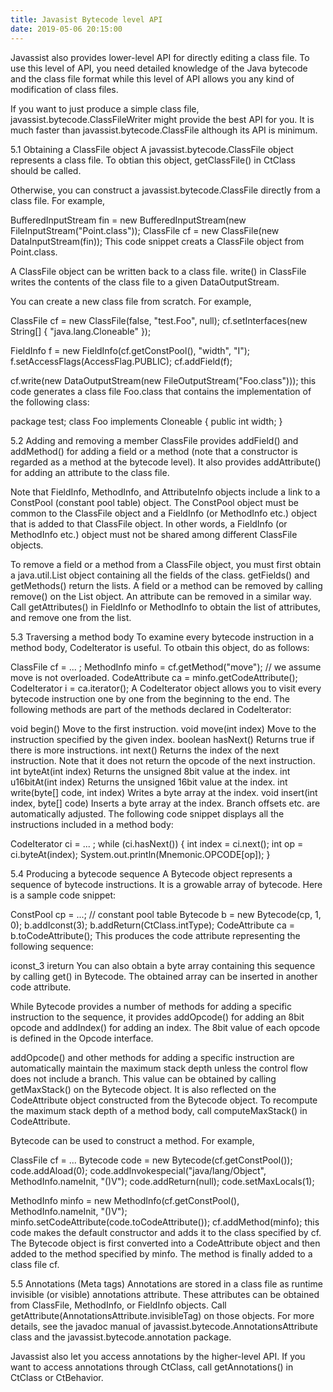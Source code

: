 ```yaml
---
title: Javasist Bytecode level API
date: 2019-05-06 20:15:00
---
```


Javassist also provides lower-level API for directly editing a class file. To use this level of API, you need detailed knowledge of the Java bytecode and the class file format while this level of API allows you any kind of modification of class files.

If you want to just produce a simple class file, javassist.bytecode.ClassFileWriter might provide the best API for you. It is much faster than javassist.bytecode.ClassFile although its API is minimum.

5.1 Obtaining a ClassFile object
A javassist.bytecode.ClassFile object represents a class file. To obtian this object, getClassFile() in CtClass should be called.

Otherwise, you can construct a javassist.bytecode.ClassFile directly from a class file. For example,

BufferedInputStream fin
    = new BufferedInputStream(new FileInputStream("Point.class"));
ClassFile cf = new ClassFile(new DataInputStream(fin));
This code snippet creats a ClassFile object from Point.class.

A ClassFile object can be written back to a class file. write() in ClassFile writes the contents of the class file to a given DataOutputStream.

You can create a new class file from scratch. For example,

ClassFile cf = new ClassFile(false, "test.Foo", null);
cf.setInterfaces(new String[] { "java.lang.Cloneable" });
 
FieldInfo f = new FieldInfo(cf.getConstPool(), "width", "I");
f.setAccessFlags(AccessFlag.PUBLIC);
cf.addField(f);

cf.write(new DataOutputStream(new FileOutputStream("Foo.class")));
this code generates a class file Foo.class that contains the implementation of the following class:

package test;
class Foo implements Cloneable {
    public int width;
}


5.2 Adding and removing a member
ClassFile provides addField() and addMethod() for adding a field or a method (note that a constructor is regarded as a method at the bytecode level). It also provides addAttribute() for adding an attribute to the class file.

Note that FieldInfo, MethodInfo, and AttributeInfo objects include a link to a ConstPool (constant pool table) object. The ConstPool object must be common to the ClassFile object and a FieldInfo (or MethodInfo etc.) object that is added to that ClassFile object. In other words, a FieldInfo (or MethodInfo etc.) object must not be shared among different ClassFile objects.

To remove a field or a method from a ClassFile object, you must first obtain a java.util.List object containing all the fields of the class. getFields() and getMethods() return the lists. A field or a method can be removed by calling remove() on the List object. An attribute can be removed in a similar way. Call getAttributes() in FieldInfo or MethodInfo to obtain the list of attributes, and remove one from the list.



5.3 Traversing a method body
To examine every bytecode instruction in a method body, CodeIterator is useful. To otbain this object, do as follows:

ClassFile cf = ... ;
MethodInfo minfo = cf.getMethod("move");    // we assume move is not overloaded.
CodeAttribute ca = minfo.getCodeAttribute();
CodeIterator i = ca.iterator();
A CodeIterator object allows you to visit every bytecode instruction one by one from the beginning to the end. The following methods are part of the methods declared in CodeIterator:

void begin()
Move to the first instruction.
void move(int index)
Move to the instruction specified by the given index.
boolean hasNext()
Returns true if there is more instructions.
int next()
Returns the index of the next instruction.
Note that it does not return the opcode of the next instruction.
int byteAt(int index)
Returns the unsigned 8bit value at the index.
int u16bitAt(int index)
Returns the unsigned 16bit value at the index.
int write(byte[] code, int index)
Writes a byte array at the index.
void insert(int index, byte[] code)
Inserts a byte array at the index. Branch offsets etc. are automatically adjusted.
The following code snippet displays all the instructions included in a method body:

CodeIterator ci = ... ;
while (ci.hasNext()) {
    int index = ci.next();
    int op = ci.byteAt(index);
    System.out.println(Mnemonic.OPCODE[op]);
}


5.4 Producing a bytecode sequence
A Bytecode object represents a sequence of bytecode instructions. It is a growable array of bytecode. Here is a sample code snippet:

ConstPool cp = ...;    // constant pool table
Bytecode b = new Bytecode(cp, 1, 0);
b.addIconst(3);
b.addReturn(CtClass.intType);
CodeAttribute ca = b.toCodeAttribute();
This produces the code attribute representing the following sequence:

iconst_3
ireturn
You can also obtain a byte array containing this sequence by calling get() in Bytecode. The obtained array can be inserted in another code attribute.

While Bytecode provides a number of methods for adding a specific instruction to the sequence, it provides addOpcode() for adding an 8bit opcode and addIndex() for adding an index. The 8bit value of each opcode is defined in the Opcode interface.

addOpcode() and other methods for adding a specific instruction are automatically maintain the maximum stack depth unless the control flow does not include a branch. This value can be obtained by calling getMaxStack() on the Bytecode object. It is also reflected on the CodeAttribute object constructed from the Bytecode object. To recompute the maximum stack depth of a method body, call computeMaxStack() in CodeAttribute.

Bytecode can be used to construct a method. For example,

ClassFile cf = ...
Bytecode code = new Bytecode(cf.getConstPool());
code.addAload(0);
code.addInvokespecial("java/lang/Object", MethodInfo.nameInit, "()V");
code.addReturn(null);
code.setMaxLocals(1);

MethodInfo minfo = new MethodInfo(cf.getConstPool(), MethodInfo.nameInit, "()V");
minfo.setCodeAttribute(code.toCodeAttribute());
cf.addMethod(minfo);
this code makes the default constructor and adds it to the class specified by cf. The Bytecode object is first converted into a CodeAttribute object and then added to the method specified by minfo. The method is finally added to a class file cf.



5.5 Annotations (Meta tags)
Annotations are stored in a class file as runtime invisible (or visible) annotations attribute. These attributes can be obtained from ClassFile, MethodInfo, or FieldInfo objects. Call getAttribute(AnnotationsAttribute.invisibleTag) on those objects. For more details, see the javadoc manual of javassist.bytecode.AnnotationsAttribute class and the javassist.bytecode.annotation package.

Javassist also let you access annotations by the higher-level API. If you want to access annotations through CtClass, call getAnnotations() in CtClass or CtBehavior.

